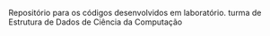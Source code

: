 Repositório para os códigos desenvolvidos em laboratório.
turma de Estrutura de Dados de Ciência da Computação
